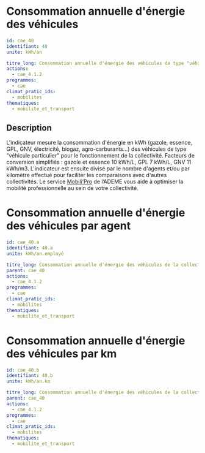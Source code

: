 # Consommation annuelle d'énergie des véhicules
```yaml
id: cae_40
identifiant: 40
unite: kWh/an

titre_long: Consommation annuelle d'énergie des véhicules de type "véhicule particulier" pour le fonctionnement de la collectivité
actions:
  - cae_4.1.2
programmes:
  - cae
climat_pratic_ids:
  - mobilites
thematiques:
  - mobilite_et_transport
```
## Description
L'indicateur mesure la consommation d'énergie en kWh (gazole, essence, GPL, GNV, électricité, biogaz, agro-carburants...) des véhicules de type "véhicule particulier" pour le fonctionnement de la collectivité. 
Facteurs de conversion simplifiés : gazole et essence 10 kWh/L, GPL 7 kWh/L, GNV 11 kWh/m3.
L'indicateur est ensuite divisé par le nombre d'agents et/ou par kilomètre effectué pour faciliter les comparaisons avec d'autres collectivités.
Le service [Mobili’Pro](https://www.mobilipro.fr/) de l’ADEME vous aide à optimiser la mobilité professionnelle au sein de votre collectivité.

# Consommation annuelle d'énergie des véhicules par agent
```yaml
id: cae_40.a
identifiant: 40.a
unite: kWh/an.employé

titre_long: Consommation annuelle d'énergie des véhicules de la collectivité (kWh/an.employé)
parent: cae_40
actions:
  - cae_4.1.2
programmes:
  - cae
climat_pratic_ids:
  - mobilites
thematiques:
  - mobilite_et_transport
```


# Consommation annuelle d'énergie des véhicules par km
```yaml
id: cae_40.b
identifiant: 40.b
unite: kWh/an.km

titre_long: Consommation annuelle d'énergie des véhicules de la collectivité (kWh/an.km)
parent: cae_40
actions:
  - cae_4.1.2
programmes:
  - cae
climat_pratic_ids:
  - mobilites
thematiques:
  - mobilite_et_transport
```
